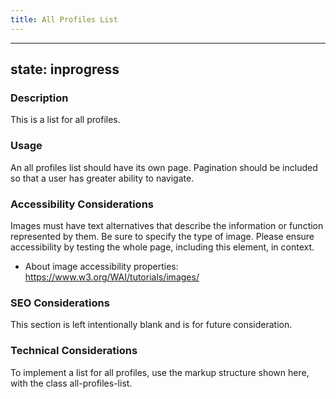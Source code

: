 ```yaml
---
title: All Profiles List
---
```


---
state: inprogress
---

### Description
This is a list for all profiles.

### Usage
An all profiles list should have its own page. Pagination should be included so that a user has greater ability to navigate.

### Accessibility Considerations
Images must have text alternatives that describe the information or function represented by them. Be sure to specify the type of image. Please ensure accessibility by testing the whole page, including this element, in context.

* About image accessibility properties: https://www.w3.org/WAI/tutorials/images/

### SEO Considerations
This section is left intentionally blank and is for future consideration.

### Technical Considerations
To implement a list for all profiles, use the markup structure shown here, with the class all-profiles-list.
